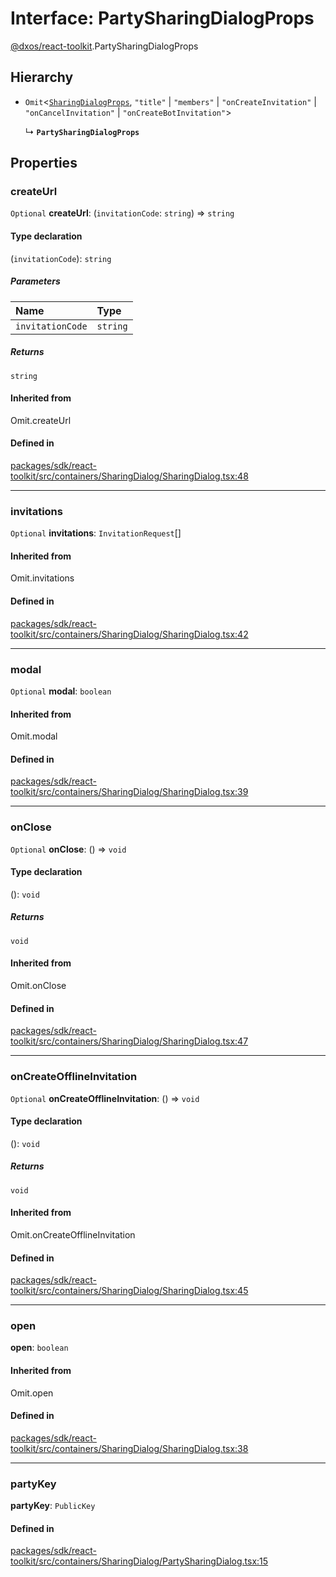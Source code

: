 # Interface: PartySharingDialogProps

[@dxos/react-toolkit](../modules/dxos_react_toolkit.md).PartySharingDialogProps

## Hierarchy

- `Omit`<[`SharingDialogProps`](dxos_react_toolkit.SharingDialogProps.md), ``"title"`` \| ``"members"`` \| ``"onCreateInvitation"`` \| ``"onCancelInvitation"`` \| ``"onCreateBotInvitation"``\>

  ↳ **`PartySharingDialogProps`**

## Properties

### createUrl

 `Optional` **createUrl**: (`invitationCode`: `string`) => `string`

#### Type declaration

(`invitationCode`): `string`

##### Parameters

| Name | Type |
| :------ | :------ |
| `invitationCode` | `string` |

##### Returns

`string`

#### Inherited from

Omit.createUrl

#### Defined in

[packages/sdk/react-toolkit/src/containers/SharingDialog/SharingDialog.tsx:48](https://github.com/dxos/dxos/blob/main/packages/sdk/react-toolkit/src/containers/SharingDialog/SharingDialog.tsx#L48)

___

### invitations

 `Optional` **invitations**: `InvitationRequest`[]

#### Inherited from

Omit.invitations

#### Defined in

[packages/sdk/react-toolkit/src/containers/SharingDialog/SharingDialog.tsx:42](https://github.com/dxos/dxos/blob/main/packages/sdk/react-toolkit/src/containers/SharingDialog/SharingDialog.tsx#L42)

___

### modal

 `Optional` **modal**: `boolean`

#### Inherited from

Omit.modal

#### Defined in

[packages/sdk/react-toolkit/src/containers/SharingDialog/SharingDialog.tsx:39](https://github.com/dxos/dxos/blob/main/packages/sdk/react-toolkit/src/containers/SharingDialog/SharingDialog.tsx#L39)

___

### onClose

 `Optional` **onClose**: () => `void`

#### Type declaration

(): `void`

##### Returns

`void`

#### Inherited from

Omit.onClose

#### Defined in

[packages/sdk/react-toolkit/src/containers/SharingDialog/SharingDialog.tsx:47](https://github.com/dxos/dxos/blob/main/packages/sdk/react-toolkit/src/containers/SharingDialog/SharingDialog.tsx#L47)

___

### onCreateOfflineInvitation

 `Optional` **onCreateOfflineInvitation**: () => `void`

#### Type declaration

(): `void`

##### Returns

`void`

#### Inherited from

Omit.onCreateOfflineInvitation

#### Defined in

[packages/sdk/react-toolkit/src/containers/SharingDialog/SharingDialog.tsx:45](https://github.com/dxos/dxos/blob/main/packages/sdk/react-toolkit/src/containers/SharingDialog/SharingDialog.tsx#L45)

___

### open

 **open**: `boolean`

#### Inherited from

Omit.open

#### Defined in

[packages/sdk/react-toolkit/src/containers/SharingDialog/SharingDialog.tsx:38](https://github.com/dxos/dxos/blob/main/packages/sdk/react-toolkit/src/containers/SharingDialog/SharingDialog.tsx#L38)

___

### partyKey

 **partyKey**: `PublicKey`

#### Defined in

[packages/sdk/react-toolkit/src/containers/SharingDialog/PartySharingDialog.tsx:15](https://github.com/dxos/dxos/blob/main/packages/sdk/react-toolkit/src/containers/SharingDialog/PartySharingDialog.tsx#L15)
